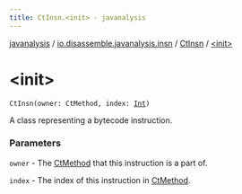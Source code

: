 ```yaml
---
title: CtInsn.<init> - javanalysis
---
```


[javanalysis](../../index.html) / [io.disassemble.javanalysis.insn](../index.html) / [CtInsn](index.html) / [&lt;init&gt;](./-init-.html)

# &lt;init&gt;

`CtInsn(owner: CtMethod, index: `[`Int`](https://kotlinlang.org/api/latest/jvm/stdlib/kotlin/-int/index.html)`)`

A class representing a bytecode instruction.

### Parameters

`owner` - The [CtMethod](#) that this instruction is a part of.

`index` - The index of this instruction in [CtMethod](#).